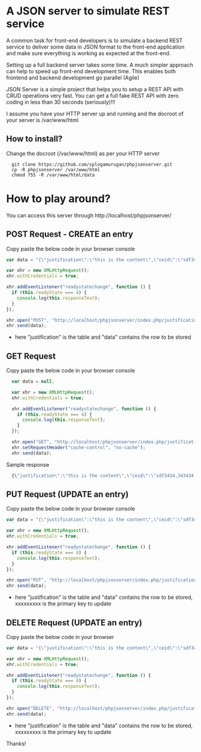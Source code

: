 A JSON server to simulate REST service
======================================

A common task for front-end developers is to simulate a backend REST service to deliver some data in JSON format to the front-end application and make sure everything is working as expected at the front-end.

Setting up a full backend server takes some time. A much simpler approach can help to speed up front-end development time. This enables both frontend and backend development go parallel (Agile)

JSON Server is a simple project that helps you to setup a REST API with CRUD operations very fast. You can get a full fake REST API with zero coding in less than 30 seconds (seriously)!!!


I assume you have your HTTP server up and running and the docroot of your server is /var/www/html


How to install?
--------------
Change the docroot (/var/www/html) as per your HTTP server
```shell
  git clone https://github.com/splogamurugan/phpjsonserver.git
  cp -R phpjsonserver /var/www/html
  chmod 755 -R /var/www/html/data
```

How to play around?
==================
You can access this server through http://localhost/phpjsonserver/ 


POST Request - CREATE an entry
------------------------------
Copy paste the below code in your browser console

```javascript
var data = "{\"justification\":\"this is the content\",\"ceid\":\"sdf3434,343434,4545454,454232,565656\", \"updated_by\":\"splogamurugan@gmail.com\"}";

var xhr = new XMLHttpRequest();
xhr.withCredentials = true;

xhr.addEventListener("readystatechange", function () {
  if (this.readyState === 4) {
    console.log(this.responseText);
  }
});

xhr.open("POST", "http://localhost/phpjsonserver/index.php/justification/");
xhr.send(data);
```

* here "justification" is the table and "data" contains the row to be stored



GET Request
------------
Copy paste the below code in your browser console

```javascript
  var data = null;

  var xhr = new XMLHttpRequest();
  xhr.withCredentials = true;

  xhr.addEventListener("readystatechange", function () {
    if (this.readyState === 4) {
      console.log(this.responseText);
    }
  });

  xhr.open("GET", "http://localhost/phpjsonserver/index.php/justification/34");
  xhr.setRequestHeader("cache-control", "no-cache");
  xhr.send(data);
```

Sample response
```javascript
  {\"justification\":\"this is the content\",\"ceid\":\"sdf3434,343434,4545454,454232,565656\",\"updated_by\":\"splogamurugan@gmail.com\",\"id\":34}
```

PUT Request (UPDATE an entry)
----------------------------
Copy paste the below code in your browser console
```javascript
var data = "{\"justification\":\"this is the content\",\"ceid\":\"sdf3434,343434,4545454,454232,565656\", \"updated_by\":\"splogamurugan@gmail.com\"}";

var xhr = new XMLHttpRequest();
xhr.withCredentials = true;

xhr.addEventListener("readystatechange", function () {
  if (this.readyState === 4) {
    console.log(this.responseText);
  }
});

xhr.open("PUT", "http://localhost/phpjsonserver/index.php/justification/xxxxxxxxx");
xhr.send(data);
```
* here "justification" is the table and "data" contains the row to be stored, xxxxxxxxx is the primary key to update


DELETE Request (UPDATE an entry)
-------------------------------
Copy paste the below code in your browser
```javascript
var data = "{\"justification\":\"this is the content\",\"ceid\":\"sdf3434,343434,4545454,454232,565656\", \"updated_by\":\"splogamurugan@gmail.com\"}";

var xhr = new XMLHttpRequest();
xhr.withCredentials = true;

xhr.addEventListener("readystatechange", function () {
  if (this.readyState === 4) {
    console.log(this.responseText);
  }
});

xhr.open("DELETE", "http://localhost/phpjsonserver/index.php/justification/xxxxxxxxx");
xhr.send(data);
```
* here "justification" is the table and "data" contains the row to be stored, xxxxxxxxx is the primary key to update




Thanks!
